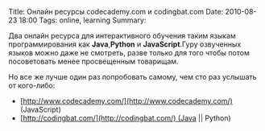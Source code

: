 Title: Онлайн ресурсы codecademy.com и codingbat.com
Date: 2010-08-23 18:00
Tags: online, learning
Summary: 

Два онлайн ресурса для интерактивного обучения таким языкам программирования как **Java**,**Python** и **JavaScript**.Гуру озвученных языков можно даже не смотреть, разве только для того чтобы потом посоветовать менее просвещенным товарищам.

Но все же лучше один раз попробовать самому, чем сто раз услышать от кого-либо:

* [http://www.codecademy.com/](http://www.codecademy.com/) (JavaScript)
* [http://codingbat.com/](http://codingbat.com/) (Java || Python)
